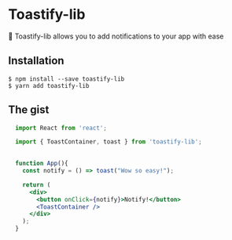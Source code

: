 # Toastify-lib

🎉 Toastify-lib allows you to add notifications to your app with ease

## Installation

```
$ npm install --save toastify-lib
$ yarn add toastify-lib
```

## The gist

```jsx
  import React from 'react';

  import { ToastContainer, toast } from 'toastify-lib';

  
  function App(){
    const notify = () => toast("Wow so easy!");

    return (
      <div>
        <button onClick={notify}>Notify!</button>
        <ToastContainer />
      </div>
    );
  }
```
